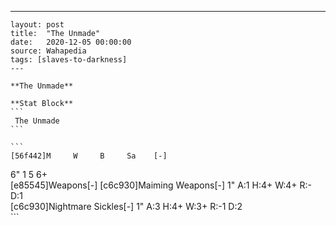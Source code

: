 ---
    layout: post
    title:  "The Unmade"
    date:   2020-12-05 00:00:00
    source: Wahapedia
    tags: [slaves-to-darkness]
    ---
    
    **The Unmade**
    
    **Stat Block**
    ```
     The Unmade
    ```
    
    ```
    [56f442]M     W     B     Sa    [-]
6"    1     5     6+    
[e85545]Weapons[-]
[c6c930]Maiming Weapons[-]
1"     A:1    H:4+   W:4+   R:-    D:1   
[c6c930]Nightmare Sickles[-]
1"     A:3    H:4+   W:3+   R:-1   D:2   
    ```
    
    
    